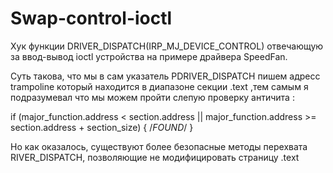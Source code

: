 # Swap-control-ioctl
Хук функции DRIVER_DISPATCH(IRP_MJ_DEVICE_CONTROL) отвечающую за ввод-вывод ioctl устройства на примере драйвера SpeedFan.

Суть такова, что мы в сам указатель PDRIVER_DISPATCH пишем адресс trampoline который находится в диапазоне
секции .text ,тем самым я подразумевал что мы можем пройти слепую проверку античита :

if (major_function.address < section.address || 
        major_function.address >= section.address + section_size)
    {
      /*FOUND*/
    }

Но как оказалось, существуют более безопасные методы перехвата RIVER_DISPATCH, позволяющие не модифицировать страницу .text
